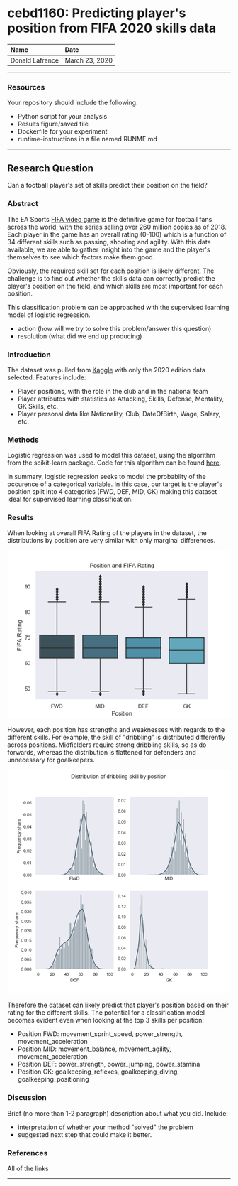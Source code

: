 # cebd1160: Predicting player's position from FIFA 2020 skills data

| Name | Date |
|:-------|:---------------|
|Donald Lafrance| March 23, 2020|

-----

### Resources
Your repository should include the following:

- Python script for your analysis
- Results figure/saved file
- Dockerfile for your experiment
- runtime-instructions in a file named RUNME.md

-----

## Research Question

Can a football player's set of skills predict their position on the field?

### Abstract

The EA Sports [FIFA video game](https://www.ea.com/games/fifa/fifa-20) is the definitive game for football fans across the world, with the series selling over 260 million copies as of 2018. Each player in the game has an overall rating (0-100) which is a function of 34 different skills such as passing, shooting and agility. With this data available, we are able to gather insight into the game and the player's themselves to see which factors make them good.

Obviously, the required skill set for each position is likely different. The challenge is to find out whether the skills data can correctly predict the player's position on the field, and which skills are most important for each position.

This classification problem can be approached with the supervised learning model of logistic regression.

- action (how will we try to solve this problem/answer this question)
- resolution (what did we end up producing)

### Introduction

The dataset was pulled from [Kaggle](https://www.kaggle.com/stefanoleone992/fifa-20-complete-player-dataset) with only the 2020 edition data selected. Features include:

- Player positions, with the role in the club and in the national team
- Player attributes with statistics as Attacking, Skills, Defense, Mentality, GK Skills, etc.
- Player personal data like Nationality, Club, DateOfBirth, Wage, Salary, etc.

### Methods

Logistic regression was used to model this dataset, using the algorithm from the scikit-learn package.
Code for this algorithm can be found [here](https://scikitlearn.org/stable/modules/generated/sklearn.linear_model.LogisticRegression.html).

In summary, logistic regression seeks to model the probabilty of the occurence of a categorical variable. In this case, our target is the player's position split into 4 categories (FWD, DEF, MID, GK) making this dataset ideal for supervised learning classification.

### Results

When looking at overall FIFA Rating of the players in the dataset, the distributions by position are very similar with only marginal differences.

![boxplot](./plots/box_position_rating.png)

However, each position has strengths and weaknesses with regards to the different skills. For example, the skill of "dribbling" is distributed differently across positions. Midfielders require strong dribbling skills, so as do forwards, whereas the distribution is flattened for defenders and unnecessary for goalkeepers.

![hist](./plots/hist_rating_position.png)

Therefore the dataset can likely predict that player's position based on their rating for the different skills. The potential for a classification model becomes evident even when looking at the top 3 skills per position:

- Position FWD: movement_sprint_speed, power_strength, movement_acceleration
- Position MID: movement_balance, movement_agility, movement_acceleration
- Position DEF: power_strength, power_jumping, power_stamina
- Position GK: goalkeeping_reflexes, goalkeeping_diving, goalkeeping_positioning


### Discussion
Brief (no more than 1-2 paragraph) description about what you did. Include:

- interpretation of whether your method "solved" the problem
- suggested next step that could make it better.

### References
All of the links

-------
